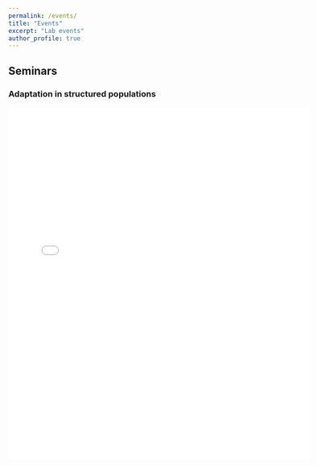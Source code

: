 ```yaml
---
permalink: /events/
title: "Events"
excerpt: "Lab events"
author_profile: true
---
```


## Seminars

### Adaptation in structured populations

<embed src="{{ site.baseurl }}/files/Adaptation_in_structured_populations.pdf" width="600" height="700" type='application/pdf'> 